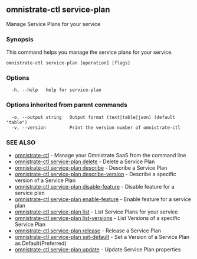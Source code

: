 ## omnistrate-ctl service-plan

Manage Service Plans for your service

### Synopsis

This command helps you manage the service plans for your service.

```
omnistrate-ctl service-plan [operation] [flags]
```

### Options

```
  -h, --help   help for service-plan
```

### Options inherited from parent commands

```
  -o, --output string   Output format (text|table|json) (default "table")
  -v, --version         Print the version number of omnistrate-ctl
```

### SEE ALSO

* [omnistrate-ctl](omnistrate-ctl.md)	 - Manage your Omnistrate SaaS from the command line
* [omnistrate-ctl service-plan delete](omnistrate-ctl_service-plan_delete.md)	 - Delete a Service Plan
* [omnistrate-ctl service-plan describe](omnistrate-ctl_service-plan_describe.md)	 - Describe a Service Plan
* [omnistrate-ctl service-plan describe-version](omnistrate-ctl_service-plan_describe-version.md)	 - Describe a specific version of a Service Plan
* [omnistrate-ctl service-plan disable-feature](omnistrate-ctl_service-plan_disable-feature.md)	 - Disable feature for a service plan
* [omnistrate-ctl service-plan enable-feature](omnistrate-ctl_service-plan_enable-feature.md)	 - Enable feature for a service plan
* [omnistrate-ctl service-plan list](omnistrate-ctl_service-plan_list.md)	 - List Service Plans for your service
* [omnistrate-ctl service-plan list-versions](omnistrate-ctl_service-plan_list-versions.md)	 - List Versions of a specific Service Plan
* [omnistrate-ctl service-plan release](omnistrate-ctl_service-plan_release.md)	 - Release a Service Plan
* [omnistrate-ctl service-plan set-default](omnistrate-ctl_service-plan_set-default.md)	 - Set a Version of a Service Plan as Default(Preferred)
* [omnistrate-ctl service-plan update](omnistrate-ctl_service-plan_update.md)	 - Update Service Plan properties

